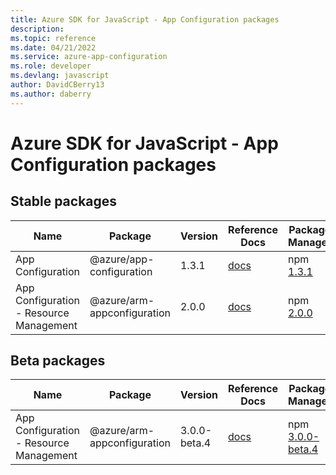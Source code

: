 ```yaml
---
title: Azure SDK for JavaScript - App Configuration packages
description: 
ms.topic: reference
ms.date: 04/21/2022
ms.service: azure-app-configuration
ms.role: developer
ms.devlang: javascript
author: DavidCBerry13
ms.author: daberry
---
```


# Azure SDK for JavaScript - App Configuration packages

## Stable packages

| Name                  | Package              | Version          | Reference Docs         | Package Manager                |
|-----------------------|----------------------|------------------|------------------------|--------------------------------|
| App Configuration | @azure/app-configuration | 1.3.1 | [docs](/azure/javascript/sdk/sdk-demo2/app-configuration/azure-app-configuration/stable)  | npm [1.3.1](https://www.npmjs.com/package/%40azure%2Fapp-configuration) |
| App Configuration - Resource Management | @azure/arm-appconfiguration | 2.0.0 | [docs](/azure/javascript/sdk/sdk-demo2/app-configuration/azure-arm-appconfiguration/stable)  | npm [2.0.0](https://www.npmjs.com/package/%40azure%2Farm-appconfiguration) |
 

## Beta packages

| Name                  | Package              | Version          | Reference Docs         | Package Manager                |
|-----------------------|----------------------|------------------|------------------------|--------------------------------|
| App Configuration - Resource Management | @azure/arm-appconfiguration | 3.0.0-beta.4 | [docs](/azure/javascript/sdk/sdk-demo2/app-configuration/azure-arm-appconfiguration/beta)  | npm [3.0.0-beta.4](https://www.npmjs.com/package/%40azure%2Farm-appconfiguration%403.0.0-beta.4) |
 


 